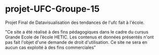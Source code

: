 # projet-UFC-Groupe-15
Projet Final de Datavisualisation des tendances de l'ufc fait à l'école.


"Ce site a été réalisé à des fins pédagogiques dans le cadre du cursus Grande Ecole de l’école HETIC. Les contenus et données présentés n'ont pas fait l'objet d'une demande de droit d'utilisation. Ce site ne sera en aucun cas exploité à des fins commerciales”
